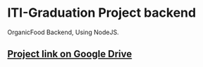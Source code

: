 # ITI-Graduation Project backend
OrganicFood Backend, Using NodeJS.
## [Project link on Google Drive](https://drive.google.com/drive/folders/15rtwEEp5dW64PIdX9Uq75eJ6SYfc3COK)


